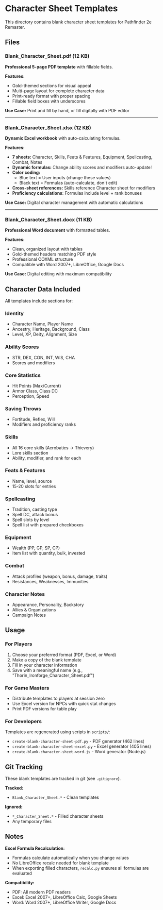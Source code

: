 # Character Sheet Templates

This directory contains blank character sheet templates for Pathfinder 2e Remaster.

## Files

### Blank_Character_Sheet.pdf (12 KB)
**Professional 5-page PDF template** with fillable fields.

**Features:**
- Gold-themed sections for visual appeal
- Multi-page layout for complete character data
- Print-ready format with proper spacing
- Fillable field boxes with underscores

**Use Case:** Print and fill by hand, or fill digitally with PDF editor

---

### Blank_Character_Sheet.xlsx (12 KB)
**Dynamic Excel workbook** with auto-calculating formulas.

**Features:**
- **7 sheets:** Character, Skills, Feats & Features, Equipment, Spellcasting, Combat, Notes
- **Dynamic formulas:** Change ability scores and modifiers auto-update!
- **Color coding:**
  - Blue text = User inputs (change these values)
  - Black text = Formulas (auto-calculate, don't edit)
- **Cross-sheet references:** Skills reference Character sheet for modifiers
- **Proficiency calculations:** Formulas include level + rank bonuses

**Use Case:** Digital character management with automatic calculations

---

### Blank_Character_Sheet.docx (11 KB)
**Professional Word document** with formatted tables.

**Features:**
- Clean, organized layout with tables
- Gold-themed headers matching PDF style
- Professional OOXML structure
- Compatible with Word 2007+, LibreOffice, Google Docs

**Use Case:** Digital editing with maximum compatibility

## Character Data Included

All templates include sections for:

### Identity
- Character Name, Player Name
- Ancestry, Heritage, Background, Class
- Level, XP, Deity, Alignment, Size

### Ability Scores
- STR, DEX, CON, INT, WIS, CHA
- Scores and modifiers

### Core Statistics
- Hit Points (Max/Current)
- Armor Class, Class DC
- Perception, Speed

### Saving Throws
- Fortitude, Reflex, Will
- Modifiers and proficiency ranks

### Skills
- All 16 core skills (Acrobatics → Thievery)
- Lore skills section
- Ability, modifier, and rank for each

### Feats & Features
- Name, level, source
- 15-20 slots for entries

### Spellcasting
- Tradition, casting type
- Spell DC, attack bonus
- Spell slots by level
- Spell list with prepared checkboxes

### Equipment
- Wealth (PP, GP, SP, CP)
- Item list with quantity, bulk, invested

### Combat
- Attack profiles (weapon, bonus, damage, traits)
- Resistances, Weaknesses, Immunities

### Character Notes
- Appearance, Personality, Backstory
- Allies & Organizations
- Campaign Notes

## Usage

### For Players
1. Choose your preferred format (PDF, Excel, or Word)
2. Make a copy of the blank template
3. Fill in your character information
4. Save with a meaningful name (e.g., "Thorin_Ironforge_Character_Sheet.pdf")

### For Game Masters
- Distribute templates to players at session zero
- Use Excel version for NPCs with quick stat changes
- Print PDF versions for table play

### For Developers
Templates are regenerated using scripts in `scripts/`:
- `create-blank-character-sheet-pdf.py` - PDF generator (462 lines)
- `create-blank-character-sheet-excel.py` - Excel generator (405 lines)
- `create-blank-character-sheet-word.js` - Word generator (Node.js)

## Git Tracking

These blank templates are tracked in git (see `.gitignore`).

**Tracked:**
- `Blank_Character_Sheet.*` - Clean templates

**Ignored:**
- `*_Character_Sheet.*` - Filled character sheets
- Any temporary files

## Notes

**Excel Formula Recalculation:**
- Formulas calculate automatically when you change values
- No LibreOffice recalc needed for blank template
- When exporting filled characters, `recalc.py` ensures all formulas are evaluated

**Compatibility:**
- PDF: All modern PDF readers
- Excel: Excel 2007+, LibreOffice Calc, Google Sheets
- Word: Word 2007+, LibreOffice Writer, Google Docs
